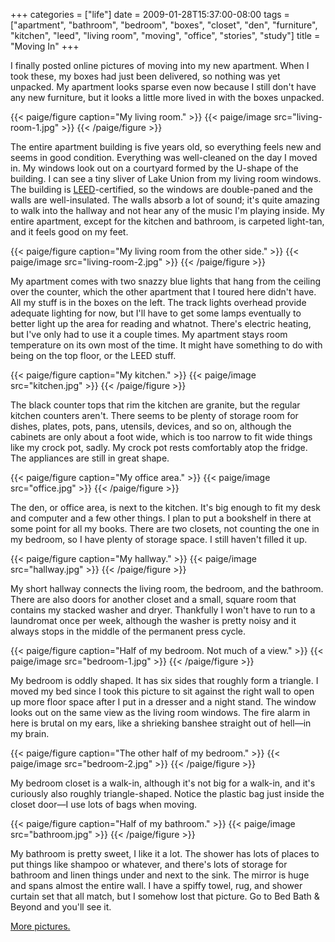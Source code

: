 +++
categories = ["life"]
date = 2009-01-28T15:37:00-08:00
tags = ["apartment", "bathroom", "bedroom", "boxes", "closet", "den", "furniture", "kitchen", "leed", "living room", "moving", "office", "stories", "study"]
title = "Moving In"
+++

I finally posted online pictures of moving into my new apartment. When I took these, my boxes had just been delivered, so nothing was yet unpacked. My apartment looks sparse even now because I still don't have any new furniture, but it looks a little more lived in with the boxes unpacked.

{{< paige/figure caption="My living room." >}}
{{< paige/image src="living-room-1.jpg" >}}
{{< /paige/figure >}}

The entire apartment building is five years old, so everything feels new and seems in good condition. Everything was well-cleaned on the day I moved in. My windows look out on a courtyard formed by the U-shape of the building. I can see a tiny sliver of Lake Union from my living room windows. The building is [LEED](https://en.wikipedia.org/wiki/Leadership_in_Energy_and_Environmental_Design)-certified, so the windows are double-paned and the walls are well-insulated. The walls absorb a lot of sound; it's quite amazing to walk into the hallway and not hear any of the music I'm playing inside. My entire apartment, except for the kitchen and bathroom, is carpeted light-tan, and it feels good on my feet.

{{< paige/figure caption="My living room from the other side." >}}
{{< paige/image src="living-room-2.jpg" >}}
{{< /paige/figure >}}

My apartment comes with two snazzy blue lights that hang from the ceiling over the counter, which the other apartment that I toured here didn't have. All my stuff is in the boxes on the left. The track lights overhead provide adequate lighting for now, but I'll have to get some lamps eventually to better light up the area for reading and whatnot. There's electric heating, but I've only had to use it a couple times. My apartment stays room temperature on its own most of the time. It might have something to do with being on the top floor, or the LEED stuff.

{{< paige/figure caption="My kitchen." >}}
{{< paige/image src="kitchen.jpg" >}}
{{< /paige/figure >}}

The black counter tops that rim the kitchen are granite, but the regular kitchen counters aren't. There seems to be plenty of storage room for dishes, plates, pots, pans, utensils, devices, and so on, although the cabinets are only about a foot wide, which is too narrow to fit wide things like my crock pot, sadly. My crock pot rests comfortably atop the fridge. The appliances are still in great shape.

{{< paige/figure caption="My office area." >}}
{{< paige/image src="office.jpg" >}}
{{< /paige/figure >}}

The den, or office area, is next to the kitchen. It's big enough to fit my desk and computer and a few other things. I plan to put a bookshelf in there at some point for all my books. There are two closets, not counting the one in my bedroom, so I have plenty of storage space. I still haven't filled it up.

{{< paige/figure caption="My hallway." >}}
{{< paige/image src="hallway.jpg" >}}
{{< /paige/figure >}}

My short hallway connects the living room, the bedroom, and the bathroom. There are also doors for another closet and a small, square room that contains my stacked washer and dryer. Thankfully I won't have to run to a laundromat once per week, although the washer is pretty noisy and it always stops in the middle of the permanent press cycle.

{{< paige/figure caption="Half of my bedroom. Not much of a view." >}}
{{< paige/image src="bedroom-1.jpg" >}}
{{< /paige/figure >}}

My bedroom is oddly shaped. It has six sides that roughly form a triangle. I moved my bed since I took this picture to sit against the right wall to open up more floor space after I put in a dresser and a night stand. The window looks out on the same view as the living room windows. The fire alarm in here is brutal on my ears, like a shrieking banshee straight out of hell&mdash;in my brain.

{{< paige/figure caption="The other half of my bedroom." >}}
{{< paige/image src="bedroom-2.jpg" >}}
{{< /paige/figure >}}

My bedroom closet is a walk-in, although it's not big for a walk-in, and it's curiously also roughly triangle-shaped. Notice the plastic bag just inside the closet door&mdash;I use lots of bags when moving.

{{< paige/figure caption="Half of my bathroom." >}}
{{< paige/image src="bathroom.jpg" >}}
{{< /paige/figure >}}

My bathroom is pretty sweet, I like it a lot. The shower has lots of places to put things like shampoo or whatever, and there's lots of storage for bathroom and linen things under and next to the sink. The mirror is huge and spans almost the entire wall. I have a spiffy towel, rug, and shower curtain set that all match, but I somehow lost that picture. Go to Bed Bath & Beyond and you'll see it.

[More pictures.](https://faught.shutterfly.com/243)
